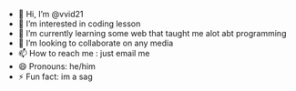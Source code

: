 - 👋 Hi, I’m @vvid21
- 👀 I’m interested in coding lesson
- 🌱 I’m currently learning some web that taught me alot abt programming
- 💞️ I’m looking to collaborate on any media
- 📫 How to reach me : just email me
- 😄 Pronouns: he/him
- ⚡ Fun fact: im a sag

<!---
vvid21/vvid21 is a ✨ special ✨ repository because its `README.md` (this file) appears on your GitHub profile.
You can click the Preview link to take a look at your changes.
--->
